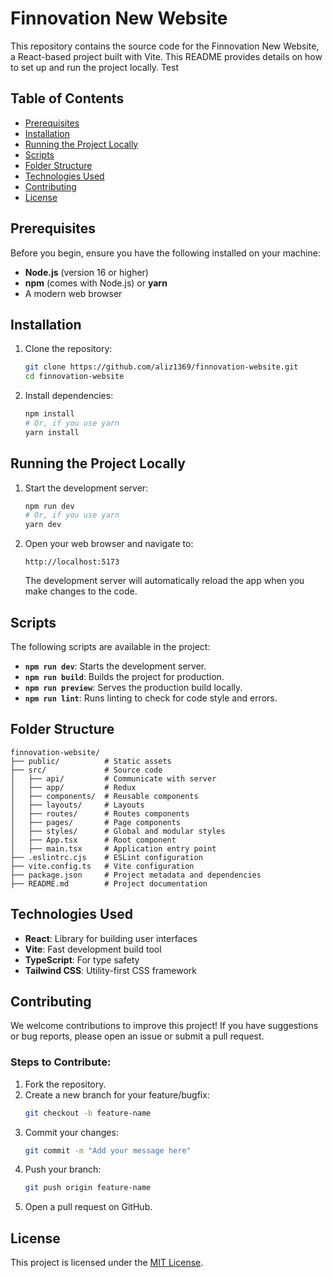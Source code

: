 # Finnovation New Website

This repository contains the source code for the Finnovation New Website, a React-based project built with Vite. This README provides details on how to set up and run the project locally.
Test
## Table of Contents
- [Prerequisites](#prerequisites)
- [Installation](#installation)
- [Running the Project Locally](#running-the-project-locally)
- [Scripts](#scripts)
- [Folder Structure](#folder-structure)
- [Technologies Used](#technologies-used)
- [Contributing](#contributing)
- [License](#license)

## Prerequisites

Before you begin, ensure you have the following installed on your machine:
- **Node.js** (version 16 or higher)
- **npm** (comes with Node.js) or **yarn**
- A modern web browser

## Installation

1. Clone the repository:
   ```bash
   git clone https://github.com/aliz1369/finnovation-website.git
   cd finnovation-website
   ```

2. Install dependencies:
   ```bash
   npm install
   # Or, if you use yarn
   yarn install
   ```

## Running the Project Locally

1. Start the development server:
   ```bash
   npm run dev
   # Or, if you use yarn
   yarn dev
   ```

2. Open your web browser and navigate to:
   ```
   http://localhost:5173
   ```

   The development server will automatically reload the app when you make changes to the code.

## Scripts

The following scripts are available in the project:

- **`npm run dev`**: Starts the development server.
- **`npm run build`**: Builds the project for production.
- **`npm run preview`**: Serves the production build locally.
- **`npm run lint`**: Runs linting to check for code style and errors.

## Folder Structure

```plaintext
finnovation-website/
├── public/          # Static assets
├── src/             # Source code
│   ├── api/         # Communicate with server
│   ├── app/         # Redux
│   ├── components/  # Reusable components
│   ├── layouts/     # Layouts
│   ├── routes/      # Routes components
│   ├── pages/       # Page components
│   ├── styles/      # Global and modular styles
│   ├── App.tsx      # Root component
│   ├── main.tsx     # Application entry point
├── .eslintrc.cjs    # ESLint configuration
├── vite.config.ts   # Vite configuration
├── package.json     # Project metadata and dependencies
├── README.md        # Project documentation
```

## Technologies Used

- **React**: Library for building user interfaces
- **Vite**: Fast development build tool
- **TypeScript**: For type safety
- **Tailwind CSS**: Utility-first CSS framework

## Contributing

We welcome contributions to improve this project! If you have suggestions or bug reports, please open an issue or submit a pull request.

### Steps to Contribute:
1. Fork the repository.
2. Create a new branch for your feature/bugfix:
   ```bash
   git checkout -b feature-name
   ```
3. Commit your changes:
   ```bash
   git commit -m "Add your message here"
   ```
4. Push your branch:
   ```bash
   git push origin feature-name
   ```
5. Open a pull request on GitHub.

## License

This project is licensed under the [MIT License](LICENSE).


